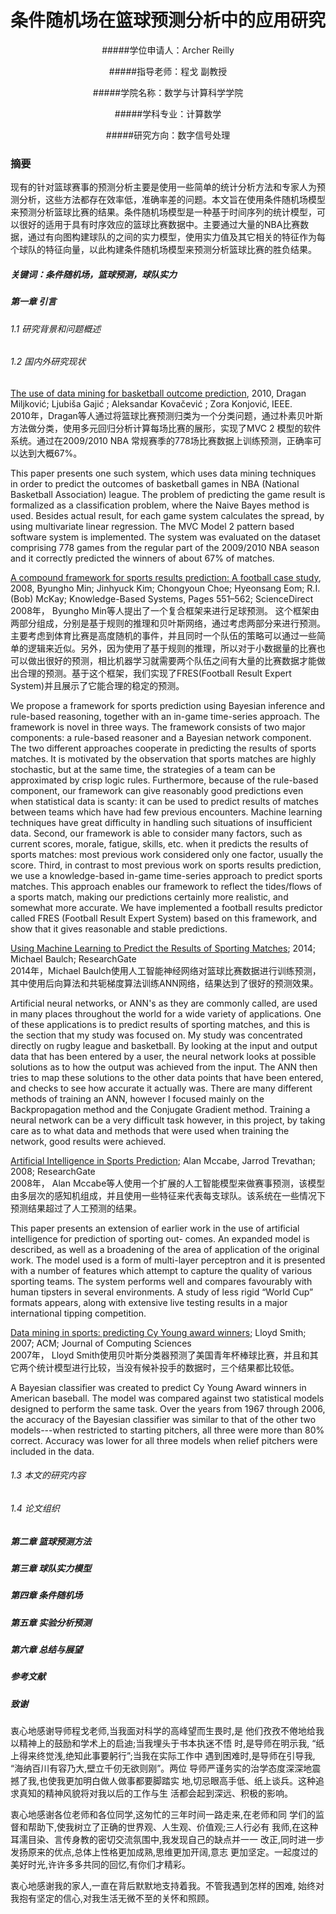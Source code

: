 # 条件随机场在篮球预测分析中的应用研究
<center>

#####学位申请人：Archer Reilly

#####指导老师：程戈 副教授

#####学院名称：数学与计算科学学院

#####学科专业：计算数学

#####研究方向：数字信号处理
</center>

### 摘要
现有的针对篮球赛事的预测分析主要是使用一些简单的统计分析方法和专家人为预测分析，这些方法都存在效率低，准确率差的问题。本文旨在使用条件随机场模型来预测分析篮球比赛的结果。条件随机场模型是一种基于时间序列的统计模型，可以很好的适用于具有时序效应的篮球比赛数据中。主要通过大量的NBA比赛数据，通过有向图构建球队的之间的实力模型，使用实力值及其它相关的特征作为每个球队的特征向量，以此构建条件随机场模型来预测分析篮球比赛的胜负结果。
##### 关键词：条件随机场，篮球预测，球队实力

<!-- ### 目录 -->
##### 第一章 引言
###### 1.1 研究背景和问题概述  
###### 1.2 国内外研究现状  
[The use of data mining for basketball outcome prediction](http://ieeexplore.ieee.org/xpl/articleDetails.jsp?tp=&arnumber=5647440&url=http%3A%2F%2Fieeexplore.ieee.org%2Fxpls%2Fabs_all.jsp%3Farnumber%3D5647440), 2010, Dragan Miljković; Ljubiša Gajić ; Aleksandar Kovačević ; Zora Konjović, IEEE.  
2010年，Dragan等人通过将篮球比赛预测归类为一个分类问题，通过朴素贝叶斯方法做分类，使用多元回归分析计算每场比赛的展形，实现了MVC 2 模型的软件系统。通过在2009/2010 NBA 常规赛季的778场比赛数据上训练预测，正确率可以达到大概67%。


This paper presents one such system, which uses data mining techniques in order to predict the outcomes of basketball games in NBA (National Basketball Association) league. The problem of predicting the game result is formalized as a classification problem, where the Naive Bayes method is used. Besides actual result, for each game system calculates the spread, by using multivariate linear regression. The MVC Model 2 pattern based software system is implemented. The system was evaluated on the dataset comprising 778 games from the regular part of the 2009/2010 NBA season and it correctly predicted the winners of about 67% of matches.

[A compound framework for sports results prediction: A football case study](http://www.sciencedirect.com/science/article/pii/S0950705108000609), 2008, Byungho Min; Jinhyuck Kim; Chongyoun Choe; Hyeonsang Eom; R.I. (Bob) McKay; Knowledge-Based Systems, Pages 551–562; ScienceDirect  
2008年， Byungho Min等人提出了一个复合框架来进行足球预测。  这个框架由两部分组成，分别是基于规则的推理和贝叶斯网络，通过考虑两部分来进行预测。主要考虑到体育比赛是高度随机的事件，并且同时一个队伍的策略可以通过一些简单的逻辑来近似。另外，因为使用了基于规则的推理，所以对于小数据量的比赛也可以做出很好的预测，相比机器学习就需要两个队伍之间有大量的比赛数据才能做出合理的预测。基于这个框架，我们实现了FRES(Football Result Expert System)并且展示了它能合理的稳定的预测。

We propose a framework for sports prediction using Bayesian inference and rule-based reasoning, together with an in-game time-series approach. The framework is novel in three ways. The framework consists of two major components: a rule-based reasoner and a Bayesian network component. The two different approaches cooperate in predicting the results of sports matches. It is motivated by the observation that sports matches are highly stochastic, but at the same time, the strategies of a team can be approximated by crisp logic rules. Furthermore, because of the rule-based component, our framework can give reasonably good predictions even when statistical data is scanty: it can be used to predict results of matches between teams which have had few previous encounters. Machine learning techniques have great difficulty in handling such situations of insufficient data. Second, our framework is able to consider many factors, such as current scores, morale, fatigue, skills, etc. when it predicts the results of sports matches: most previous work considered only one factor, usually the score. Third, in contrast to most previous work on sports results prediction, we use a knowledge-based in-game time-series approach to predict sports matches. This approach enables our framework to reflect the tides/flows of a sports match, making our predictions certainly more realistic, and somewhat more accurate. We have implemented a football results predictor called FRES (Football Result Expert System) based on this framework, and show that it gives reasonable and stable predictions.

[Using Machine Learning to Predict the Results of Sporting Matches](https://www.researchgate.net/publication/267197536_Using_Machine_Learning_to_Predict_the_Results_of_Sporting_Matches); 2014; Michael Baulch; ResearchGate  
2014年，Michael Baulch使用人工智能神经网络对篮球比赛数据进行训练预测，其中使用后向算法和共轭梯度算法训练ANN网络，结果达到了很好的预测效果。

Artificial neural networks, or ANN's as they are commonly called, are used in many places throughout the world for a wide variety of applications. One of these applications is to predict results of sporting matches, and this is the section that my study was focused on. My study was concentrated directly on rugby league and basketball. By looking at the input and output data that has been entered by a user, the neural network looks at possible solutions as to how the output was achieved from the input. The ANN then tries to map these solutions to the other data points that have been entered, and checks to see how accurate it actually was. There are many different methods of training an ANN, however I focused mainly on the Backpropagation method and the Conjugate Gradient method. Training a neural network can be a very difficult task however, in this project, by taking care as to what data and methods that were used when training the network, good results were achieved.

[Artificial Intelligence in Sports Prediction](https://www.researchgate.net/publication/220841301_Artificial_Intelligence_in_Sports_Prediction); Alan Mccabe, Jarrod Trevathan; 2008; ResearchGate  
2008年， Alan Mccabe等人使用一个扩展的人工智能模型来做赛事预测，该模型由多层次的感知机组成，并且使用一些特征来代表每支球队。该系统在一些情况下预测结果超过了人工预测的结果。

This paper presents an extension of earlier work in the use of artificial intelligence for prediction of sporting out- comes. An expanded model is described, as well as a broadening of the area of application of the original work. The model used is a form of multi-layer perceptron and it is presented with a number of features which attempt to capture the quality of various sporting teams. The system performs well and compares favourably with human tipsters in several environments. A study of less rigid “World Cup” formats appears, along with extensive live testing results in a major international tipping competition.

[Data mining in sports: predicting Cy Young award winners](http://dl.acm.org/citation.cfm?id=1229658); 	 Lloyd Smith; 2007; ACM; Journal of Computing Sciences  
2007年， Lloyd Smith使用贝叶斯分类器预测了美国青年杯棒球比赛，并且和其它两个统计模型进行比较，当没有候补投手的数据时，三个结果都比较低。

A Bayesian classifier was created to predict Cy Young Award winners in American baseball. The model was compared against two statistical models designed to perform the same task. Over the years from 1967 through 2006, the accuracy of the Bayesian classifier was similar to that of the other two models---when restricted to starting pitchers, all three were more than 80% correct. Accuracy was lower for all three models when relief pitchers were included in the data.

###### 1.3 本文的研究内容  
###### 1.4 论文组织  

##### 第二章 篮球预测方法

##### 第三章 球队实力模型

##### 第四章 条件随机场

##### 第五章 实验分析预测

##### 第六章 总结与展望

##### 参考文献

##### 致谢
衷心地感谢导师程戈老师,当我面对科学的高峰望而生畏时,是
他们孜孜不倦地给我以精神上的鼓励和学术上的启迪;当我埋头于书本执迷不悟
时,是导师在明示我,
“纸上得来终觉浅,绝知此事要躬行”;当我在实际工作中
遇到困难时,是导师在引导我,
“海纳百川有容乃大,壁立千仞无欲则刚”。两位
导师严谨务实的治学态度深深地震撼了我,也使我更加明白做人做事都要脚踏实
地,切忌眼高手低、纸上谈兵。这种追求真知的精神风貌将对我以后的工作与生
活都会起到深远、积极的影响。

衷心地感谢各位老师和各位同学,这匆忙的三年时间一路走来,在老师和同
学们的监督和帮助下,使我树立了正确的世界观、人生观、价值观;三人行必有
我师,在这种耳濡目染、言传身教的密切交流氛围中,我发现自己的缺点并一一
改正,同时进一步发扬原来的优点,总体上性格更加成熟,思维更加开阔,意志
更加坚定。一起度过的美好时光,许许多多共同的回忆,有你们才精彩。

衷心地感谢我的家人,一直在背后默默地支持着我。不管我遇到怎样的困难,
始终对我抱有坚定的信心,对我生活无微不至的关怀和照顾。

